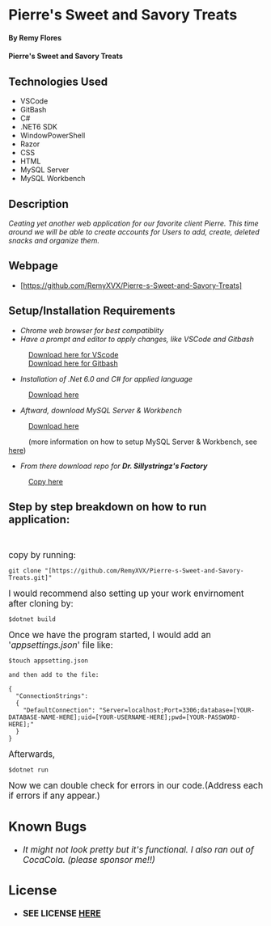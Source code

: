 # Pierre's Sweet and Savory Treats

#### By **Remy Flores**

#### **Pierre's Sweet and Savory Treats**

## Technologies Used
* VSCode
* GitBash
* C#
* .NET6 SDK
* WindowPowerShell
* Razor
* CSS
* HTML
* MySQL Server
* MySQL Workbench

## Description
_Ceating yet another web application for our favorite client Pierre. This time around we will be able to create accounts for Users to add, create, deleted snacks and organize them._

## Webpage
* [https://github.com/RemyXVX/Pierre-s-Sweet-and-Savory-Treats]

## Setup/Installation Requirements
* _Chrome web browser for best compatiblity_
* _Have a prompt and editor to apply changes, like VSCode and Gitbash_

&nbsp;&nbsp;&nbsp;&nbsp;&nbsp;&nbsp;&nbsp;&nbsp;&nbsp;&nbsp;[Download here for VScode](https://code.visualstudio.com/download)<br>
&nbsp;&nbsp;&nbsp;&nbsp;&nbsp;&nbsp;&nbsp;&nbsp;&nbsp;&nbsp;[Download here for Gitbash](https://git-scm.com/downloads)

* _Installation of .Net 6.0 and C# for applied language_

&nbsp;&nbsp;&nbsp;&nbsp;&nbsp;&nbsp;&nbsp;&nbsp;&nbsp;&nbsp;[Download here](https://dotnet.microsoft.com/en-us/download/dotnet/6.0)

* _Aftward, download MySQL Server & Workbench_

&nbsp;&nbsp;&nbsp;&nbsp;&nbsp;&nbsp;&nbsp;&nbsp;&nbsp;&nbsp;[Download here](https://dev.mysql.com/downloads/mysql/)

&nbsp;&nbsp;&nbsp;&nbsp;&nbsp;&nbsp;&nbsp;&nbsp;&nbsp;&nbsp;(more information on how to setup MySQL Server & Workbench, see [here](https://www.youtube.com/watch?v=u96rVINbAUI&ab_channel=WebDevSimplified))

* _From there download repo for **Dr. Sillystringz's Factory**_

&nbsp;&nbsp;&nbsp;&nbsp;&nbsp;&nbsp;&nbsp;&nbsp;&nbsp;&nbsp;[Copy here](https://github.com/RemyXVX/Pierre-s-Sweet-and-Savory-Treats)

## Step by step breakdown on how to run application: ##
<br>

<big>copy by running:</big>

```
git clone "[https://github.com/RemyXVX/Pierre-s-Sweet-and-Savory-Treats.git]"
````

<big>I would recommend also setting up your work envirnoment after cloning by:</big>

```
$dotnet build
```
<big>Once we have the program started, I would add an '_appsettings.json_' file like:</big>
```
$touch appsetting.json

and then add to the file:

{
  "ConnectionStrings": 
  {
    "DefaultConnection": "Server=localhost;Port=3306;database=[YOUR-DATABASE-NAME-HERE];uid=[YOUR-USERNAME-HERE];pwd=[YOUR-PASSWORD-HERE];"
  }
}
```

<big>Afterwards,</big>

```
$dotnet run
```

<big>Now we can double check for errors in our code.(Address each if errors if any appear.)<br>



## Known Bugs
* _It might not look pretty but it's functional. I also ran out of CocaCola. (please sponsor me!!)_

## License
* **SEE LICENSE [HERE](./LICENSE.txt)** 